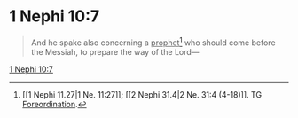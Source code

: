 # 1 Nephi 10:7

> And he spake also concerning a <u>prophet</u>[^a] who should come before the Messiah, to prepare the way of the Lord—

[1 Nephi 10:7](https://www.churchofjesuschrist.org/study/scriptures/bofm/1-ne/10?lang=eng&id=p7#p7)


[^a]: [[1 Nephi 11.27|1 Ne. 11:27]]; [[2 Nephi 31.4|2 Ne. 31:4 (4-18)]]. TG [Foreordination](https://www.churchofjesuschrist.org/study/scriptures/tg/foreordination?lang=eng).

